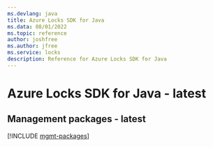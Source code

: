 ```yaml
---
ms.devlang: java
title: Azure Locks SDK for Java
ms.data: 08/01/2022
ms.topic: reference
author: joshfree
ms.author: jfree
ms.service: locks
description: Reference for Azure Locks SDK for Java
---
```

# Azure Locks SDK for Java - latest

## Management packages - latest
[!INCLUDE [mgmt-packages](locks-mgmt-index.md)]